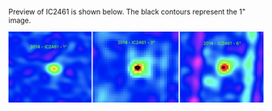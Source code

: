 Preview of IC2461 is shown below. The black contours represent the 1" image. 

![IC2461](IC2461.png "IC2461")

